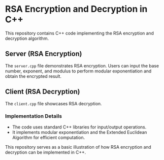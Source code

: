 # RSA Encryption and Decryption in C++
This repository contains C++ code implementing the RSA encryption and decryption algorithm.

## Server (RSA Encryption)
The `server.cpp` file demonstrates RSA encryption. Users can input the base number, exponent, and modulus to perform modular exponentiation and obtain the encrypted result.

## Client (RSA Decryption)
The `client.cpp` file showcases RSA decryption.

### Implementation Details
- The code uses standard C++ libraries for input/output operations.
- It implements modular exponentiation and the Extended Euclidean Algorithm for efficient computation.

This repository serves as a basic illustration of how RSA encryption and decryption can be implemented in C++.
